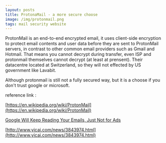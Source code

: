 ```yaml
---
layout: posts
title: ProtonaMail - a more secure choose
image: /img/protonmail.png
tags: mail security website
---
```


ProtonMail is an end-to-end encrypted email, it uses client-side encryption to protect email contents and user data before they are sent to ProtonMail servers, in contrast to other common email providers such as Gmail and Hotmail. That means you cannot decrypt during transfer, even ISP and protonmail themselves cannot decrypt (at least at prensent). Their datacentre located at Switzerland, so they will not effected by US government like Lavabit.

Although protonmail is still not a fully secured way, but it is a choose if you don't trust google or microsoft.

reference link :

[https://en.wikipedia.org/wiki/ProtonMail](https://en.wikipedia.org/wiki/ProtonMail)

[Google Will Keep Reading Your Emails, Just Not for Ads](http://variety.com/2017/digital/news/google-gmail-ads-emails-1202477321/)

[http://www.yicai.com/news/3843974.html](http://www.yicai.com/news/3843974.html)
